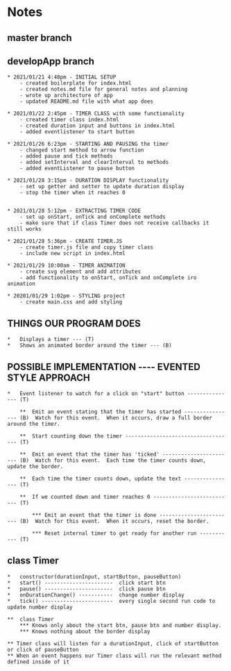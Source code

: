 # Notes

## master branch 

## developApp branch
    * 2021/01/21 4:48pm - INITIAL SETUP
        - created boilerplate for index.html
        - created notes.md file for general notes and planning
        - wrote up architecture of app
        - updated README.md file with what app does
    
    * 2021/01/22 2:45pm - TIMER CLASS with some functionality
        - created timer class index.html
        - created duration input and buttons in index.html
        - added eventlistener to start button

    * 2021/01/26 6:23pm - STARTING AND PAUSING the timer
        - changed start method to arrow function
        - added pause and tick methods
        - added setInterval and clearInterval to methods
        - added eventListener to pause button
    
    * 2021/01/28 3:15pm - DURATION DISPLAY functionality
        - set up getter and setter to update duration display
        - stop the timer when it reaches 0

    
    * 2021/01/28 5:12pm - EXTRACTING TIMER CODE 
        - set up onStart, onTick and onComplete methods
        - make sure that if class Timer does not receive callbacks it still works

    * 2021/01/28 5:36pm - CREATE TIMER.JS
        - create timer.js file and copy timer class 
        - include new script in index.html 

    * 2021/01/29 10:00am - TIMER ANIMATION
        - create svg element and add attributes
        - add functionality to onStart, onTick and onComplete iro animation

    * 20201/01/29 1:02pm - STYLING project
        - create main.css and add styling       

##   THINGS OUR PROGRAM DOES
    *   Displays a timer --- (T)
    *   Shows an animated border around the timer --- (B)


##   POSSIBLE IMPLEMENTATION ---- EVENTED STYLE APPROACH

    *   Event listener to watch for a click on "start" button --------------- (T)

        **  Emit an event stating that the timer has started ---------------- (B)  Watch for this event.  When it occurs, draw a full border around the timer.

        **  Start counting down the timer ----------------------------------- (T)

        **  Emit an event that the timer has 'ticked' ----------------------- (B)  Watch for this event.  Each time the timer counts down, update the border.

        **  Each time the timer counts down, update the text ---------------- (T)

        **  If we counted down and timer reaches 0 -------------------------- (T)

            *** Emit an event that the timer is done ------------------------ (B)  Watch for this event.  When it occurs, reset the border.

            *** Reset internal timer to get ready for another run ----------- (T)

##   class Timer 
    *   constructor(durationInput, startButton, pauseButton)
    *   start() ----------------------  click start btn
    *   pause() ----------------------  click pause btn
    *   onDurationChange() -----------  change number display
    *   tick() -----------------------  every single second run code to update number display 

    **  class Timer
        *** Knows only about the start btn, pause btn and number display.
        *** Knows nothing about the border display
    
    ** Timer class will listen for a durationInput, click of startButton or click of pauseButton
    ** When an event happens our Timer class will run the relevant method defined inside of it  